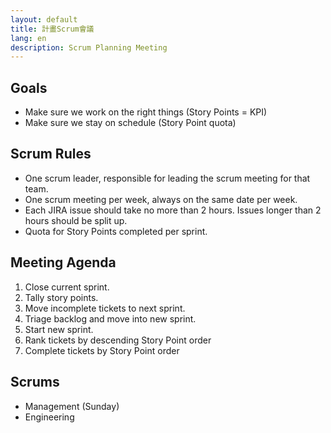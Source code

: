 ```yaml
---
layout: default
title: 計畫Scrum會議
lang: en
description: Scrum Planning Meeting
---
```




## Goals

* Make sure we work on the right things (Story Points = KPI)
* Make sure we stay on schedule (Story Point quota)

## Scrum Rules

* One scrum leader, responsible for leading the scrum meeting for that team.
* One scrum meeting per week, always on the same date per week.
* Each JIRA issue should take no more than 2 hours. Issues longer than 2 hours should be split up.
* Quota for Story Points completed per sprint.

## Meeting Agenda

1. Close current sprint.
1. Tally story points.
1. Move incomplete tickets to next sprint.
1. Triage backlog and move into new sprint.
1. Start new sprint.
1. Rank tickets by descending Story Point order
1. Complete tickets by Story Point order

## Scrums

* Management (Sunday)
* Engineering